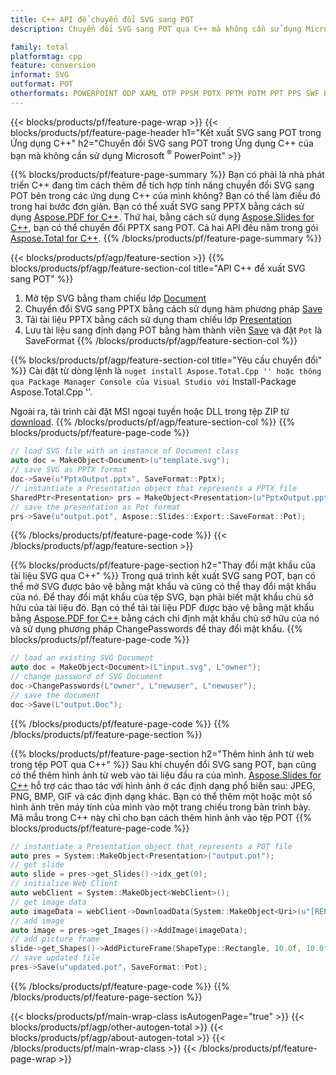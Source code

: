 ```yaml
---
title: C++ API để chuyển đổi SVG sang POT
description: Chuyển đổi SVG sang POT qua C++ mà không cần sử dụng Microsoft Word hoặc Adobe Acrobat Reader

family: total
platformtag: cpp
feature: conversion
informat: SVG
outformat: POT
otherformats: POWERPOINT ODP XAML OTP PPSM POTX PPTM POTM PPT PPS SWF PPSX
---
```

{{< blocks/products/pf/feature-page-wrap >}}
{{< blocks/products/pf/feature-page-header h1="Kết xuất SVG sang POT trong Ứng dụng C++" h2="Chuyển đổi SVG sang POT trong Ứng dụng C++ của bạn mà không cần sử dụng Microsoft <sup>&reg;</sup> PowerPoint" >}}

{{% blocks/products/pf/feature-page-summary %}}
Bạn có phải là nhà phát triển C++ đang tìm cách thêm để tích hợp tính năng chuyển đổi SVG sang POT bên trong các ứng dụng C++ của mình không? Bạn có thể làm điều đó trong hai bước đơn giản. Bạn có thể xuất SVG sang PPTX bằng cách sử dụng [Aspose.PDF for C++](https://products.aspose.com/pdf/cpp/). Thứ hai, bằng cách sử dụng [Aspose.Slides for C++](https://products.aspose.com/slides/cpp/), bạn có thể chuyển đổi PPTX sang POT. Cả hai API đều nằm trong gói [Aspose.Total for C++](https://products.aspose.com/total/cpp/). 
{{% /blocks/products/pf/feature-page-summary  %}}

{{< blocks/products/pf/agp/feature-section >}}
{{% blocks/products/pf/agp/feature-section-col title="API C++ để xuất SVG sang POT" %}}
1. Mở tệp SVG bằng tham chiếu lớp [Document](https://reference.aspose.com/pdf/cpp/class/aspose.pdf.document)
2. Chuyển đổi SVG sang PPTX bằng cách sử dụng hàm phương pháp [Save](https://reference.aspose.com/pdf/cpp/class/aspose.pdf.document#a0184df207563187be7df37b8dbe443f6)
3. Tải tài liệu PPTX bằng cách sử dụng tham chiếu lớp [Presentation](https://reference.aspose.com/slides/cpp/class/aspose.slides.presentation)
4. Lưu tài liệu sang định dạng POT bằng hàm thành viên [Save](https://reference.aspose.com/slides/cpp/class/aspose.slides.presentation#afcd59ec697bf05c10f78c3869de2ec9e) và đặt `Pot` là SaveFormat
{{% /blocks/products/pf/agp/feature-section-col %}}

{{% blocks/products/pf/agp/feature-section-col title="Yêu cầu chuyển đổi" %}}
Cài đặt từ dòng lệnh là `` nuget install Aspose.Total.Cpp '' hoặc thông qua Package Manager Console của Visual Studio với `` Install-Package Aspose.Total.Cpp ''.

Ngoài ra, tải trình cài đặt MSI ngoại tuyến hoặc DLL trong tệp ZIP từ [download](https://releases.aspose.com/total/cpp).
{{% /blocks/products/pf/agp/feature-section-col %}}
{{% blocks/products/pf/feature-page-code %}}

```cpp
// load SVG file with an instance of Document class
auto doc = MakeObject<Document>(u"template.svg");
// save SVG as PPTX format 
doc->Save(u"PptxOutput.pptx", SaveFormat::Pptx);
// instantiate a Presentation object that represents a PPTX file
SharedPtr<Presentation> prs = MakeObject<Presentation>(u"PptxOutput.pptx");
// save the presentation as Pot format
prs->Save(u"output.pot", Aspose::Slides::Export::SaveFormat::Pot);  
```


{{% /blocks/products/pf/feature-page-code %}}
{{< /blocks/products/pf/agp/feature-section >}}

{{% blocks/products/pf/feature-page-section  h2="Thay đổi mật khẩu của tài liệu SVG qua C++" %}}
Trong quá trình kết xuất SVG sang POT, bạn có thể mở SVG được bảo vệ bằng mật khẩu và cũng có thể thay đổi mật khẩu của nó. Để thay đổi mật khẩu của tệp SVG, bạn phải biết mật khẩu chủ sở hữu của tài liệu đó. Bạn có thể tải tài liệu PDF được bảo vệ bằng mật khẩu bằng [Aspose.PDF for C++](https://products.aspose.com/pdf/cpp/) bằng cách chỉ định mật khẩu chủ sở hữu của nó và sử dụng phương pháp ChangePasswords để thay đổi mật khẩu.
{{% blocks/products/pf/feature-page-code %}}

```cpp
// load an existing SVG Document
auto doc = MakeObject<Document>(L"input.svg", L"owner");
// change password of SVG Document
doc->ChangePasswords(L"owner", L"newuser", L"newuser");
// save the document
doc->Save(L"output.Doc");
```

{{% /blocks/products/pf/feature-page-code  %}}
{{% /blocks/products/pf/feature-page-section %}}

{{% blocks/products/pf/feature-page-section  h2="Thêm hình ảnh từ web trong tệp POT qua C++" %}}
Sau khi chuyển đổi SVG sang POT, bạn cũng có thể thêm hình ảnh từ web vào tài liệu đầu ra của mình. [Aspose.Slides for C++](https://products.aspose.com/slides/cpp/) hỗ trợ các thao tác với hình ảnh ở các định dạng phổ biến sau: JPEG, PNG, BMP, GIF và các định dạng khác. Bạn có thể thêm một hoặc một số hình ảnh trên máy tính của mình vào một trang chiếu trong bản trình bày. Mã mẫu trong C++ này chỉ cho bạn cách thêm hình ảnh vào tệp POT
{{% blocks/products/pf/feature-page-code %}}

```cpp
// instantiate a Presentation object that represents a POT file
auto pres = System::MakeObject<Presentation>("output.pot");
// get slide
auto slide = pres->get_Slides()->idx_get(0);
// initialize Web Client    
auto webClient = System::MakeObject<WebClient>();
// get image data
auto imageData = webClient->DownloadData(System::MakeObject<Uri>(u"[REPLACE WITH URL]"));
// add image
auto image = pres->get_Images()->AddImage(imageData);
// add picture frame
slide->get_Shapes()->AddPictureFrame(ShapeType::Rectangle, 10.0f, 10.0f, 100.0f, 100.0f, image);
// save updated file
pres->Save(u"updated.pot", SaveFormat::Pot);
```

{{% /blocks/products/pf/feature-page-code  %}}
{{% /blocks/products/pf/feature-page-section %}}

{{< blocks/products/pf/main-wrap-class isAutogenPage="true" >}}
{{< blocks/products/pf/agp/other-autogen-total >}}
{{< blocks/products/pf/agp/about-autogen-total >}}
{{< /blocks/products/pf/main-wrap-class >}}
{{< /blocks/products/pf/feature-page-wrap >}}